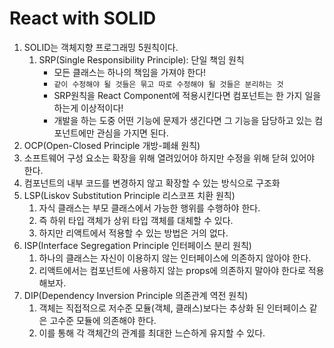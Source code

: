 # React with SOLID



1. SOLID는 객체지향 프로그래밍 5원칙이다.
   1. SRP(Single Responsibility Principle): 단일 책임 원칙
      - 모든 클래스는 하나의 책임을 가져야 한다!
      - `같이 수정해야 될 것들은 묶고 따로 수정해야 될 것들은 분리하는 것`
      - SRP원칙을 React Component에 적용시킨다면 컴포넌트는 한 가지 일을 하는게 이상적이다!
      - 개발을 하는 도중 어떤 기능에 문제가 생긴다면 그 기능을 담당하고 있는 컴포넌트에만 관심을 가지면 된다.
2.  OCP(Open-Closed Principle 개방-폐쇄 원칙)
   1. 소프트웨어 구성 요소는 확장을 위해 열려있어야 하지만 수정을 위해 닫혀 있어야 한다.
   2. 컴포넌트의 내부 코드를 변경하지 않고 확장할 수 있는 방식으로 구조화
3. LSP(Liskov Substitution Principle 리스코프 치환 원칙)
   1. 자식 클래스는 부모 클래스에서 가능한 행위를 수행하야 한다.
   2. 즉 하위 타입 객체가 상위 타입 객체를 대체할 수 있다.
   3. 하지만 리액트에서 적용할 수 있는 방법은 거의 없다.
4. ISP(Interface Segregation Principle 인터페이스 분리 원칙)
   1.  하나의 클래스는 자신이 이용하지 않는 인터페이스에 의존하지 않아야 한다.
   2. 리액트에서는 컴포넌트에 사용하지 않는 props에 의존하지 말아야 한다로 적용해보자.
5. DIP(Dependency Inversion Principle 의존관계 역전 원칙)
   1. 객체는 직접적으로 저수준 모듈(객체, 클래스)보다는 추상화 된 인터페이스 같은 고수준 모듈에 의존해야 한다.
   2. 이를 통해 각 객체간의 관계를 최대한 느슨하게 유지할 수 있다.

